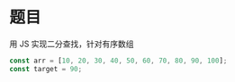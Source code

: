 # 题目

用 JS 实现二分查找，针对有序数组

```js
const arr = [10, 20, 30, 40, 50, 60, 70, 80, 90, 100];
const target = 90;
```
